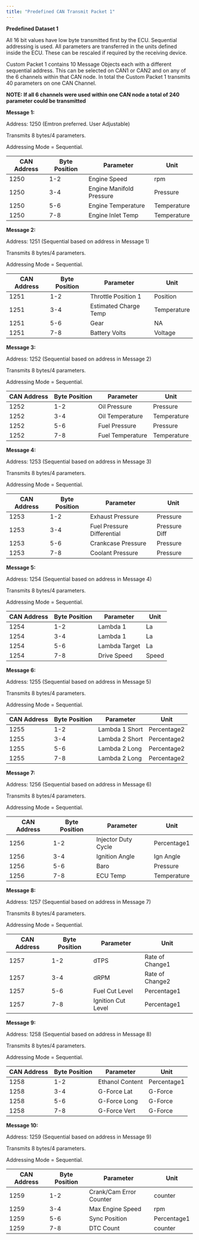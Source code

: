 ```yaml
---
title: "Predefined CAN Transmit Packet 1"
---
```


**Predefined Dataset 1**


All 16 bit values have low byte transmitted first by the ECU. Sequential addressing is used. All parameters are transferred in the units defined inside the ECU. These can be rescaled if required by the receiving device.&nbsp;

Custom Packet 1 contains 10 Message Objects each with a different sequential address. This can be selected on CAN1 or CAN2 and on any of the 6 channels within that CAN node. In total the Custom Packet 1 transmits 40 parameters on one CAN Channel.


**NOTE: If all 6 channels were used within one CAN node a total of 240 parameter could be transmitted**


**Message 1:**

Address: 1250 (Emtron preferred. User Adjustable)

Transmits 8 bytes/4 parameters.

Addressing Mode = Sequential.

| CAN Address | Byte Position | Parameter                | Unit        |
| ----------- | ------------- | ------------------------ | ----------- |
| &#49;250    | &#49;-2       | Engine Speed             | rpm         |
| &#49;250    | &#51;-4       | Engine Manifold Pressure | Pressure    |
| &#49;250    | &#53;-6       | Engine Temperature       | Temperature |
| &#49;250    | &#55;-8       | Engine Inlet Temp        | Temperature |



**Message 2:**

Address: 1251 (Sequential based on address in Message 1)

Transmits 8 bytes/4 parameters.

Addressing Mode = Sequential.

| CAN Address | Byte Position | Parameter                   | Unit        |
| ----------- | ------------- | --------------------------- | ----------- |
| &#49;251    | &#49;-2       | Throttle Position 1         | Position    |
| &#49;251    | &#51;-4       | Estimated Charge Temp&nbsp; | Temperature |
| &#49;251    | &#53;-6       | Gear                        | NA          |
| &#49;251    | &#55;-8       | Battery Volts               | Voltage     |



**Message 3:**

Address: 1252 (Sequential based on address in Message 2)

Transmits 8 bytes/4 parameters.

Addressing Mode = Sequential.


| CAN Address | Byte Position | Parameter        | Unit        |
| ----------- | ------------- | ---------------- | ----------- |
| &#49;252    | &#49;-2       | Oil Pressure     | Pressure    |
| &#49;252    | &#51;-4       | Oil Temperature  | Temperature |
| &#49;252    | &#53;-6       | Fuel Pressure    | Pressure    |
| &#49;252    | &#55;-8       | Fuel Temperature | Temperature |



**Message 4:**

Address: 1253 (Sequential based on address in Message 3)

Transmits 8 bytes/4 parameters.

Addressing Mode = Sequential.

| CAN Address | Byte Position | Parameter                        | Unit          |
| ----------- | ------------- | -------------------------------- | ------------- |
| &#49;253    | &#49;-2       | Exhaust Pressure                 | Pressure      |
| &#49;253    | &#51;-4       | Fuel Pressure Differential&nbsp; | Pressure Diff |
| &#49;253    | &#53;-6       | Crankcase Pressure               | Pressure      |
| &#49;253    | &#55;-8       | Coolant Pressure                 | Pressure      |



**Message 5:**

Address: 1254 (Sequential based on address in Message 4)

Transmits 8 bytes/4 parameters.

Addressing Mode = Sequential.

| CAN Address | Byte Position | Parameter     | Unit  |
| ----------- | ------------- | ------------- | ----- |
| &#49;254    | &#49;-2       | Lambda 1      | La    |
| &#49;254    | &#51;-4       | Lambda 1      | La    |
| &#49;254    | &#53;-6       | Lambda Target | La    |
| &#49;254    | &#55;-8       | Drive Speed   | Speed |



**Message 6:**

Address: 1255 (Sequential based on address in Message 5)

Transmits 8 bytes/4 parameters.

Addressing Mode = Sequential.

| CAN Address | Byte Position | Parameter      | Unit        |
| ----------- | ------------- | -------------- | ----------- |
| &#49;255    | &#49;-2       | Lambda 1 Short | Percentage2 |
| &#49;255    | &#51;-4       | Lambda 2 Short | Percentage2 |
| &#49;255    | &#53;-6       | Lambda 2 Long  | Percentage2 |
| &#49;255    | &#55;-8       | Lambda 2 Long  | Percentage2 |



**Message 7:**

Address: 1256 (Sequential based on address in Message 6)

Transmits 8 bytes/4 parameters.

Addressing Mode = Sequential.

| CAN Address | Byte Position | Parameter           | Unit        |
| ----------- | ------------- | ------------------- | ----------- |
| &#49;256    | &#49;-2       | Injector Duty Cycle | Percentage1 |
| &#49;256    | &#51;-4       | Ignition Angle      | Ign Angle   |
| &#49;256    | &#53;-6       | Baro                | Pressure    |
| &#49;256    | &#55;-8       | ECU Temp            | Temperature |





**Message 8:**

Address: 1257 (Sequential based on address in Message 7)

Transmits 8 bytes/4 parameters.

Addressing Mode = Sequential.

| CAN Address | Byte Position | Parameter          | Unit            |
| ----------- | ------------- | ------------------ | --------------- |
| &#49;257    | &#49;-2       | dTPS               | Rate of Change1 |
| &#49;257    | &#51;-4       | dRPM               | Rate of Change2 |
| &#49;257    | &#53;-6       | Fuel Cut Level     | Percentage1     |
| &#49;257    | &#55;-8       | Ignition Cut Level | Percentage1     |



**Message 9:**

Address: 1258 (Sequential based on address in Message 8)

Transmits 8 bytes/4 parameters.

Addressing Mode = Sequential.

| CAN Address | Byte Position | Parameter       | Unit        |
| ----------- | ------------- | --------------- | ----------- |
| &#49;258    | &#49;-2       | Ethanol Content | Percentage1 |
| &#49;258    | &#51;-4       | G-Force Lat     | G-Force     |
| &#49;258    | &#53;-6       | G-Force Long    | G-Force     |
| &#49;258    | &#55;-8       | G-Force Vert    | G-Force     |



**Message 10:**

Address: 1259 (Sequential based on address in Message 9)

Transmits 8 bytes/4 parameters.

Addressing Mode = Sequential.

| CAN Address | Byte Position | Parameter               | Unit        |
| ----------- | ------------- | ----------------------- | ----------- |
| &#49;259    | &#49;-2       | Crank/Cam Error Counter | counter     |
| &#49;259    | &#51;-4       | Max Engine Speed        | rpm         |
| &#49;259    | &#53;-6       | Sync Position           | Percentage1 |
| &#49;259    | &#55;-8       | DTC Count               | counter     |


#